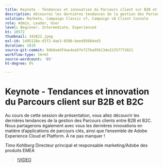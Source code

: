 ```yaml
---
title: Keynote - Tendances et innovation du Parcours client sur B2B et B2C
description: découvrez les dernières tendances de la gestion des Parcours client sur B2B et B2C
solution: Marketo, Campaign Classic v7, Campaign v8 Client Console
role: Admin, Leader, User
level: Beginner, Intermediate, Experienced
kt: 10572
thumbnail: 343822.jpeg
exl-id: 1495128e-d1f2-4ae3-8598-beed95684ed3
duration: 1819
source-git-commit: 9db8a4df4ae4ea5fe727ba956134e22257772621
workflow-type: tm+mt
source-wordcount: '85'
ht-degree: 0%

---
```


# Keynote - Tendances et innovation du Parcours client sur B2B et B2C

Au cours de cette session de présentation, vous allez découvrir les dernières tendances de la gestion des Parcours clients entre B2B et B2C. Nous partagerons également avec vous les dernières innovations en matière d’applications de parcours clés, ainsi que l’ensemble de Adobe Experience Cloud et Platform. À ne pas manquer !

*Timo Kohlberg* Directeur principal et responsable marketing/Adobe des produits EMEA

>[!VIDEO](https://video.tv.adobe.com/v/343822/?quality=12&learn=on)
